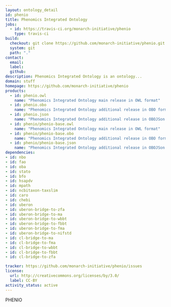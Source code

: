 ```yaml
---
layout: ontology_detail
id: phenio
title: Phenomics Integrated Ontology
jobs:
  - id: https://travis-ci.org/monarch-initiative/phenio
    type: travis-ci
build:
  checkout: git clone https://github.com/monarch-initiative/phenio.git
  system: git
  path: "."
contact:
  email: 
  label: 
  github: 
description: Phenomics Integrated Ontology is an ontology...
domain: stuff
homepage: https://github.com/monarch-initiative/phenio
products:
  - id: phenio.owl
    name: "Phenomics Integrated Ontology main release in OWL format"
  - id: phenio.obo
    name: "Phenomics Integrated Ontology additional release in OBO format"
  - id: phenio.json
    name: "Phenomics Integrated Ontology additional release in OBOJSon format"
  - id: phenio/phenio-base.owl
    name: "Phenomics Integrated Ontology main release in OWL format"
  - id: phenio/phenio-base.obo
    name: "Phenomics Integrated Ontology additional release in OBO format"
  - id: phenio/phenio-base.json
    name: "Phenomics Integrated Ontology additional release in OBOJSon format"
dependencies:
- id: nbo
- id: fao
- id: oba
- id: stato
- id: bfo
- id: hsapdv
- id: mpath
- id: ncbitaxon-taxslim
- id: caro
- id: chebi
- id: uberon
- id: uberon-bridge-to-zfa
- id: uberon-bridge-to-ma
- id: uberon-bridge-to-wbbt
- id: uberon-bridge-to-fbbt
- id: uberon-bridge-to-fma
- id: uberon-bridge-to-nifstd
- id: cl-bridge-to-ma
- id: cl-bridge-to-fma
- id: cl-bridge-to-wbbt
- id: cl-bridge-to-fbbt
- id: cl-bridge-to-zfa

tracker: https://github.com/monarch-initiative/phenio/issues
license:
  url: http://creativecommons.org/licenses/by/3.0/
  label: CC-BY
activity_status: active
---
```


PHENIO
